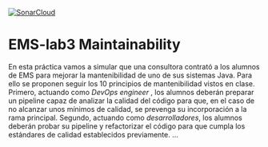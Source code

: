 [![SonarCloud](https://github.com/alumnoficticio2/ems2023_lab_3_mantenibilidad-alumnoficticio2/actions/workflows/main.yml/badge.svg)](https://github.com/alumnoficticio2/ems2023_lab_3_mantenibilidad-alumnoficticio2/actions/workflows/main.yml)

# EMS-lab3 Maintainability

En esta práctica vamos a simular que una consultora contrató a los alumnos de EMS para mejorar la mantenibilidad de uno de sus sistemas Java. Para ello se proponen seguir los 10 principios de mantenibilidad vistos en clase. Primero, actuando como *DevOps engineer* , los alumnos deberán preparar un pipeline capaz de analizar la calidad del código para que, en el caso de no alcanzar unos mínimos de calidad, se prevenga su incorporación a la rama principal. Segundo, actuando como *desarrolladores*, los alumnos deberán probar su pipeline y refactorizar el código para que cumpla los estándares de calidad establecidos previamente. ...
